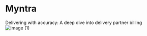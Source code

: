 # Myntra
Delivering with accuracy: A deep dive into delivery partner billing
![image (1)](https://github.com/catchsen003/Myntra/assets/115932898/7c38ea26-d302-4715-b632-39920fae05bc)
